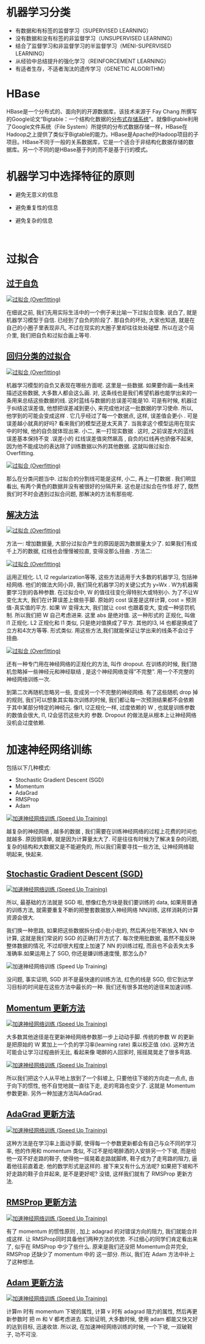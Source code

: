# 机器学习分类

- 有数据和有标签的监督学习（SUPERVISED LEARNING）
- 没有数据和没有标签的非监督学习（UNSUPERVISED LEARNING）
- 结合了监督学习和非监督学习的半监督学习（MENI-SUPERVISED LEARNING）
- 从经验中总结提升的强化学习（REINFORCEMENT LEARNING）
- 有适者生存，不适者淘汰的遗传学习（GENETIC ALGORITHM）



# HBase

HBase是一个分布式的、面向列的开源数据库，该技术来源于 Fay Chang 所撰写的Google论文“Bigtable：一个结构化数据的[分布式存储系统](https://baike.baidu.com/item/%E5%88%86%E5%B8%83%E5%BC%8F%E5%AD%98%E5%82%A8%E7%B3%BB%E7%BB%9F)”。就像Bigtable利用了Google文件系统（File System）所提供的分布式数据存储一样，HBase在Hadoop之上提供了类似于Bigtable的能力。HBase是Apache的Hadoop项目的子项目。HBase不同于一般的关系数据库，它是一个适合于非结构化数据存储的数据库。另一个不同的是HBase基于列的而不是基于行的模式。



# 机器学习中选择特征的原则

- 避免无意义的信息

- 避免重复性的信息

- 避免复杂的信息

  ​

# 过拟合

## [过于自负](https://morvanzhou.github.io/tutorials/machine-learning/ML-intro/3-05-overfitting/#%E8%BF%87%E4%BA%8E%E8%87%AA%E8%B4%9F)

[![过拟合 (Overfitting)](https://morvanzhou.github.io/static/results/ML-intro/overfitting1.png)](https://morvanzhou.github.io/static/results/ML-intro/overfitting1.png)

在细说之前, 我们先用实际生活中的一个例子来比喻一下过拟合现象. 说白了, 就是机器学习模型于自信. 已经到了自负的阶段了. 那自负的坏处, 大家也知道, 就是在自己的小圈子里表现非凡, 不过在现实的大圈子里却往往处处碰壁. 所以在这个简介里, 我们把自负和过拟合画上等号.

## [回归分类的过拟合](https://morvanzhou.github.io/tutorials/machine-learning/ML-intro/3-05-overfitting/#%E5%9B%9E%E5%BD%92%E5%88%86%E7%B1%BB%E7%9A%84%E8%BF%87%E6%8B%9F%E5%90%88)

[![过拟合 (Overfitting)](https://morvanzhou.github.io/static/results/ML-intro/overfitting2.png)](https://morvanzhou.github.io/static/results/ML-intro/overfitting2.png)

机器学习模型的自负又表现在哪些方面呢. 这里是一些数据. 如果要你画一条线来描述这些数据, 大多数人都会这么画. 对, 这条线也是我们希望机器也能学出来的一条用来总结这些数据的线. 这时蓝线与数据的总误差可能是10. 可是有时候, 机器过于纠结这误差值, 他想把误差减到更小, 来完成他对这一批数据的学习使命. 所以, 他学到的可能会变成这样 . 它几乎经过了每一个数据点, 这样, 误差值会更小 . 可是误差越小就真的好吗? 看来我们的模型还是太天真了. 当我拿这个模型运用在现实中的时候, 他的自负就体现出来. 小二, 来一打现实数据 . 这时, 之前误差大的蓝线误差基本保持不变 .误差小的 红线误差值突然飙高 , 自负的红线再也骄傲不起来, 因为他不能成功的表达除了训练数据以外的其他数据. 这就叫做过拟合. Overfitting.

[![过拟合 (Overfitting)](https://morvanzhou.github.io/static/results/ML-intro/overfitting3.png)](https://morvanzhou.github.io/static/results/ML-intro/overfitting3.png)

那么在分类问题当中. 过拟合的分割线可能是这样, 小二, 再上一打数据 . 我们明显看出, 有两个黄色的数据并没有被很好的分隔开来. 这也是过拟合在作怪.好了, 既然我们时不时会遇到过拟合问题, 那解决的方法有那些呢.

## [解决方法](https://morvanzhou.github.io/tutorials/machine-learning/ML-intro/3-05-overfitting/#%E8%A7%A3%E5%86%B3%E6%96%B9%E6%B3%95)

[![过拟合 (Overfitting)](https://morvanzhou.github.io/static/results/ML-intro/overfitting4.png)](https://morvanzhou.github.io/static/results/ML-intro/overfitting4.png)

方法一: 增加数据量, 大部分过拟合产生的原因是因为数据量太少了. 如果我们有成千上万的数据, 红线也会慢慢被拉直, 变得没那么扭曲 . 方法二:

[![过拟合 (Overfitting)](https://morvanzhou.github.io/static/results/ML-intro/overfitting5.png)](https://morvanzhou.github.io/static/results/ML-intro/overfitting5.png)

运用正规化. L1, l2 regularization等等, 这些方法适用于大多数的机器学习, 包括神经网络. 他们的做法大同小异, 我们简化机器学习的关键公式为 y=Wx . W为机器需要学习到的各种参数. 在过拟合中, W 的值往往变化得特别大或特别小. 为了不让W变化太大, 我们在计算误差上做些手脚. 原始的 cost 误差是这样计算, cost = 预测值-真实值的平方. 如果 W 变得太大, 我们就让 cost 也跟着变大, 变成一种惩罚机制. 所以我们把 W 自己考虑进来. 这里 abs 是绝对值. 这一种形式的 正规化, 叫做 l1 正规化. L2 正规化和 l1 类似, 只是绝对值换成了平方. 其他的l3, l4 也都是换成了立方和4次方等等. 形式类似. 用这些方法,我们就能保证让学出来的线条不会过于扭曲.

[![过拟合 (Overfitting)](https://morvanzhou.github.io/static/results/ML-intro/overfitting6.png)](https://morvanzhou.github.io/static/results/ML-intro/overfitting6.png)

还有一种专门用在神经网络的正规化的方法, 叫作 dropout. 在训练的时候, 我们随机忽略掉一些神经元和神经联结 , 是这个神经网络变得”不完整”. 用一个不完整的神经网络训练一次.

到第二次再随机忽略另一些, 变成另一个不完整的神经网络. 有了这些随机 drop 掉的规则, 我们可以想象其实每次训练的时候, 我们都让每一次预测结果都不会依赖于其中某部分特定的神经元. 像l1, l2正规化一样, 过度依赖的 W , 也就是训练参数的数值会很大, l1, l2会惩罚这些大的 参数. Dropout 的做法是从根本上让神经网络没机会过度依赖.



# 加速神经网络训练

包括以下几种模式:

- Stochastic Gradient Descent (SGD)
- Momentum
- AdaGrad
- RMSProp
- Adam

[![加速神经网络训练 (Speed Up Training)](https://morvanzhou.github.io/static/results/ML-intro/speedup1.png)](https://morvanzhou.github.io/static/results/ML-intro/speedup1.png)

越复杂的神经网络 , 越多的数据 , 我们需要在训练神经网络的过程上花费的时间也就越多. 原因很简单, 就是因为计算量太大了. 可是往往有时候为了解决复杂的问题, 复杂的结构和大数据又是不能避免的, 所以我们需要寻找一些方法, 让神经网络聪明起来, 快起来.

## [Stochastic Gradient Descent (SGD)](https://morvanzhou.github.io/tutorials/machine-learning/ML-intro/3-06-speed-up-learning/#Stochastic-Gradient-Descent-(SGD))

[![加速神经网络训练 (Speed Up Training)](https://morvanzhou.github.io/static/results/ML-intro/speedup2.png)](https://morvanzhou.github.io/static/results/ML-intro/speedup2.png)

所以, 最基础的方法就是 SGD 啦, 想像红色方块是我们要训练的 data, 如果用普通的训练方法, 就需要重复不断的把整套数据放入神经网络 NN训练, 这样消耗的计算资源会很大.

我们换一种思路, 如果把这些数据拆分成小批小批的, 然后再分批不断放入 NN 中计算, 这就是我们常说的 SGD 的正确打开方式了. 每次使用批数据, 虽然不能反映整体数据的情况, 不过却很大程度上加速了 NN 的训练过程, 而且也不会丢失太多准确率.如果运用上了 SGD, 你还是嫌训练速度慢, 那怎么办?

![加速神经网络训练 (Speed Up Training)](https://morvanzhou.github.io/static/results/ML-intro/speedup3.png)

没问题, 事实证明, SGD 并不是最快速的训练方法, 红色的线是 SGD, 但它到达学习目标的时间是在这些方法中最长的一种. 我们还有很多其他的途径来加速训练.

## [Momentum 更新方法](https://morvanzhou.github.io/tutorials/machine-learning/ML-intro/3-06-speed-up-learning/#Momentum-%E6%9B%B4%E6%96%B0%E6%96%B9%E6%B3%95)

[![加速神经网络训练 (Speed Up Training)](https://morvanzhou.github.io/static/results/ML-intro/speedup4.png)](https://morvanzhou.github.io/static/results/ML-intro/speedup4.png)

大多数其他途径是在更新神经网络参数那一步上动动手脚. 传统的参数 W 的更新是把原始的 W 累加上一个负的学习率(learning rate) 乘以校正值 (dx). 这种方法可能会让学习过程曲折无比, 看起来像 喝醉的人回家时, 摇摇晃晃走了很多弯路.

[![加速神经网络训练 (Speed Up Training)](https://morvanzhou.github.io/static/results/ML-intro/speedup5.png)](https://morvanzhou.github.io/static/results/ML-intro/speedup5.png)

所以我们把这个人从平地上放到了一个斜坡上, 只要他往下坡的方向走一点点, 由于向下的惯性, 他不自觉地就一直往下走, 走的弯路也变少了. 这就是 Momentum 参数更新. 另外一种加速方法叫AdaGrad.

## [AdaGrad 更新方法](https://morvanzhou.github.io/tutorials/machine-learning/ML-intro/3-06-speed-up-learning/#AdaGrad-%E6%9B%B4%E6%96%B0%E6%96%B9%E6%B3%95)

[![加速神经网络训练 (Speed Up Training)](https://morvanzhou.github.io/static/results/ML-intro/speedup6.png)](https://morvanzhou.github.io/static/results/ML-intro/speedup6.png)

这种方法是在学习率上面动手脚, 使得每一个参数更新都会有自己与众不同的学习率, 他的作用和 momentum 类似, 不过不是给喝醉酒的人安排另一个下坡, 而是给他一双不好走路的鞋子, 使得他一摇晃着走路就脚疼, 鞋子成为了走弯路的阻力, 逼着他往前直着走. 他的数学形式是这样的. 接下来又有什么方法呢? 如果把下坡和不好走路的鞋子合并起来, 是不是更好呢? 没错, 这样我们就有了 RMSProp 更新方法.

## [RMSProp 更新方法](https://morvanzhou.github.io/tutorials/machine-learning/ML-intro/3-06-speed-up-learning/#RMSProp-%E6%9B%B4%E6%96%B0%E6%96%B9%E6%B3%95)

[![加速神经网络训练 (Speed Up Training)](https://morvanzhou.github.io/static/results/ML-intro/speedup7.png)](https://morvanzhou.github.io/static/results/ML-intro/speedup7.png)

有了 momentum 的惯性原则 , 加上 adagrad 的对错误方向的阻力, 我们就能合并成这样. 让 RMSProp同时具备他们两种方法的优势. 不过细心的同学们肯定看出来了, 似乎在 RMSProp 中少了些什么. 原来是我们还没把 Momentum合并完全, RMSProp 还缺少了 momentum 中的 这一部分. 所以, 我们在 Adam 方法中补上了这种想法.

## [Adam 更新方法](https://morvanzhou.github.io/tutorials/machine-learning/ML-intro/3-06-speed-up-learning/#Adam-%E6%9B%B4%E6%96%B0%E6%96%B9%E6%B3%95)

[![加速神经网络训练 (Speed Up Training)](https://morvanzhou.github.io/static/results/ML-intro/speedup8.png)](https://morvanzhou.github.io/static/results/ML-intro/speedup8.png)

计算m 时有 momentum 下坡的属性, 计算 v 时有 adagrad 阻力的属性, 然后再更新参数时 把 m 和 V 都考虑进去. 实验证明, 大多数时候, 使用 adam 都能又快又好的达到目标, 迅速收敛. 所以说, 在加速神经网络训练的时候, 一个下坡, 一双破鞋子, 功不可没.





